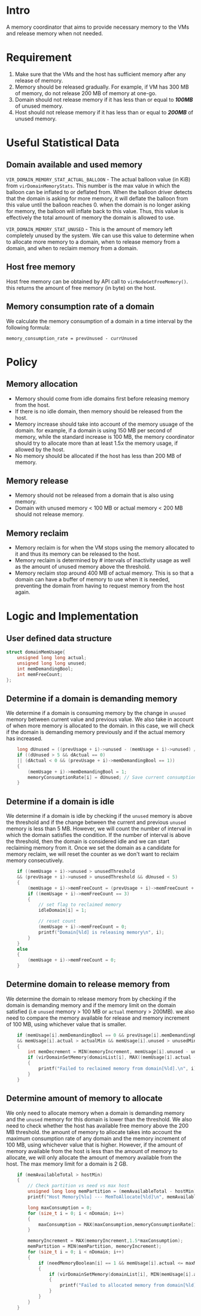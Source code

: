 
# Intro

A memory coordinator that aims to provide necessary memory to the VMs and release memory when not needed.

# Requirement

1. Make sure that the VMs and the host has sufficient memory after any release of memory.
2. Memory should be released gradually. For example, if VM has 300 MB of memory, do not release 200 MB of memory at one-go.
3. Domain should not release memory if it has less than or equal to ***100MB*** of unused memory.
4. Host should not release memory if it has less than or equal to ***200MB*** of unused memory.

# Useful Statistical Data

## Domain available and used memory

`VIR_DOMAIN_MEMORY_STAT_ACTUAL_BALLOON` - The actual balloon value (in KiB) from `virDomainMemoryStats`. This number is the max value in which the balloon can be inflated to or deflated from. When the balloon driver detects that the domain is asking for more memory, it will deflate the balloon from this value until the balloon reaches 0. when the domain is no longer asking for memory, the balloon will inflate back to this value. Thus, this value is effectively the total amount of memory the domain is allowed to use.

`VIR_DOMAIN_MEMORY_STAT_UNUSED` - This is the amount of memory left completely unused by the system. We can use this value to determine when to allocate more memory to a domain, when to release memory from a domain, and when to reclaim memory from a domain.

## Host free memory

Host free memory can be obtained by API call to `virNodeGetFreeMemory()`. this returns the amount of free memory (in byte) on the host.

## Memory consumption rate of a domain

We calculate the memory consumption of a domain in a time interval by the following formula:

    memory_consumption_rate = prevUnused - currUnused

# Policy

## Memory allocation

- Memory should come from idle domains first before releasing memory from the host.
- If there is no idle domain, then memory should be released from the host.
- Memory increase should take into account of the memory usuage of the domain. for example, if a domain is using 150 MB  per second of memory, while the standard increase is 100 MB, the memory coordinator should try to allocate more than at least 1.5x the memory usage, if allowed by the host.
- No memory should be allocated if the host has less than 200 MB of memory.

## Memory release

- Memory should not be released from a domain that is also using memory.
- Domain with unused memory < 100 MB or actual memory < 200 MB should not release memory.

## Memory reclaim

- Memory reclaim is for when the VM stops using the memory allocated to it and thus its memory can be released to the host.
- Memory reclaim is determined by # intervals of inactivity usage as well as the amount of unused memory above the threshold.
- Memory reclaim stop around 400 MB of actual memory. This is so that a domain can have a buffer of memory to use when it is needed, preventing the domain from having to request memory from the host again.


# Logic and Implementation

## User defined data structure

```c
struct domainMemUsage{
    unsigned long long actual;
    unsigned long long unused;
    int memDemandingBool;
    int memFreeCount;
};
```

## Determine if a domain is demanding memory

We determine if a domain is consuming memory by the change in `unused` memory between current value and previous value. We also take in account of when more memory is allocated to the domain. in this case, we will check if the domain is demanding memory previously and if the actual memory has increased.

```c
    long dUnused = ((prevUsage + i)->unused - (memUsage + i)->unused) / 1;
    if ((dUnused > 5 && dActual == 0)
    || (dActual < 0 && (prevUsage + i)->memDemandingBool == 1))
	{
		(memUsage + i)->memDemandingBool = 1;
		memoryConsumptionRate[i] = dUnused; // Save current consumption rate
    }
```

## Determine if a domain is idle

We determine if a domain is idle by checking if the `unused` memory is above the threshold and if the change between the current and previous `unused` memory is less than 5 MB. However, we will count the number of interval in which the domain satisfies the condition. If the number of interval is above the threshold, then the domain is considered idle and we can start reclaiming memory from it. Once we set the domain as a candidate for memory reclaim, we will reset the counter as we don't want to reclaim memory consecutively.

```c
	if ((memUsage + i)->unused > unusedThreshold
    && (prevUsage + i)->unused > unusedThreshold && dUnused < 5)
	{
		(memUsage + i)->memFreeCount = (prevUsage + i)->memFreeCount + 1;
		if ((memUsage + i)->memFreeCount == 3)
		{
			// set flag to reclaimed memory
			idleDomain[i] = 1;

			// reset count
			(memUsage + i)->memFreeCount = 0;
			printf("Domain[%ld] is releasing memory\n", i);
		}
	}
	else
	{
		(memUsage + i)->memFreeCount = 0;
	}
```

## Determine domain to release memory from

We determine the domain to release memory from by checking if the domain is demanding memory and if the memory limit on the domain satisfied (i.e `unused` memory > 100 MB or `actual` memory > 200MB). we also need to compare the memory available for release and memory increment of 100 MB, using whichever value that is smaller.

```c
    if (memUsage[i].memDemandingBool == 0 && prevUsage[i].memDemandingBool == 0
    && memUsage[i].actual > actualMin && memUsage[i].unused > unusedMin)
	{
		int memDecrement = MIN(memoryIncrement, memUsage[i].unused - unusedMin);
		if (virDomainSetMemory(domainList[i], MAX((memUsage[i].actual - memDecrement), actualMin) * 1024) == -1)
		{
			printf("Failed to reclaimed memory from domain[%ld].\n", i);
		}
	}
```

## Determine amount of memory to allocate

We only need to allocate memory when a domain is demanding memory and the `unused` memory for this domain is lower than the threshold. We also need to check whether the host has available free memory above the 200 MB threshold. the amount of memory to allocate takes into account the maximum consumption rate of any domain and the memory increment of 100 MB, using whichever value that is higher. However, if the amount of memory available from the host is less than the amount of memory to allocate, we will only allocate the amount of memory available from the host. The max memory limit for a domain is 2 GB.

```c
    if (memAvailableTotal > hostMin)
	{
		// Check partition vs need vs max host
		unsigned long long memPartition = (memAvailableTotal - hostMin) / nDomainNeedMem;
		printf("Host Memory[%lu] --- MemToAllocate[%ld]\n", memAvailableTotal, (memAvailableTotal - hostMin));

		long maxConsumption = 0;
		for (size_t i = 0; i < nDomain; i++)
		{
			maxConsumption = MAX(maxConsumption,memoryConsumptionRate[i]);
		}

		memoryIncrement = MAX(memoryIncrement,1.5*maxConsumption);
		memPartition = MIN(memPartition, memoryIncrement);
		for (size_t i = 0; i < nDomain; i++)
		{
			if (needMemoryBoolean[i] == 1 && memUsage[i].actual <= maxMem)
			{
				if (virDomainSetMemory(domainList[i], MIN(memUsage[i].actual + memPartition, maxMem) * 1024) == -1)
				{
					printf("Failed to allocated memory from domain[%ld].\n", i);
				}
			}
		}
	}
```

